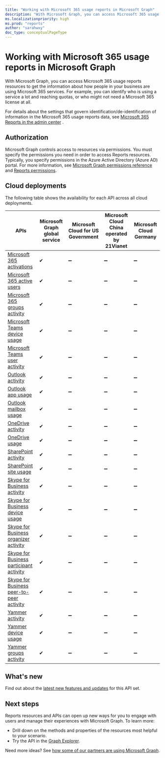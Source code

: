 ```yaml
---
title: "Working with Microsoft 365 usage reports in Microsoft Graph"
description: "With Microsoft Graph, you can access Microsoft 365 usage reports resources to get the information about how people in your business are using Microsoft 365 services. For example, you can identify who is using a service a lot and reaching quotas, or who may not need a Microsoft 365 license at all."
ms.localizationpriority: high
ms.prod: "reports"
author: "sarahwxy"
doc_type: conceptualPageType
---
```


# Working with Microsoft 365 usage reports in Microsoft Graph

With Microsoft Graph, you can access Microsoft 365 usage reports resources to get the information about how people in your business are using Microsoft 365 services. For example, you can identify who is using a service a lot and reaching quotas, or who might not need a Microsoft 365 license at all. 

For details about the settings that govern identification/de-identification of information in the Microsoft 365 usage reports data, see [Microsoft 365 Reports in the admin center](/microsoft-365/admin/activity-reports/activity-reports) .

## Authorization

Microsoft Graph controls access to resources via permissions. You must specify the permissions you need in order to access Reports resources. Typically, you specify permissions in the Azure Active Directory (Azure AD) portal. For more information, see [Microsoft Graph permissions reference](/graph/permissions-reference) and [Reports permissions](/graph/permissions-reference#reports-permissions).

## Cloud deployments

The following table shows the availability for each API across all cloud deployments.

| APIs                                                         | Microsoft Graph global service | **Microsoft Cloud for US Government** | **Microsoft Cloud China operated by 21Vianet** | **Microsoft Cloud Germany** |
| ------------------------------------------------------------ | ------------------------------ | ------------------------------------- | ---------------------------------------------- | --------------------------- |
| [Microsoft 365 activations](/graph/api/resources/office-365-activations-reports?view=graph-rest-1.0&preserve-view=true) | ✔                              | ➖                                     | ➖                                              | ➖                           |
| [Microsoft 365 active users](/graph/api/resources/office-365-active-users-reports?view=graph-rest-1.0&preserve-view=true) | ✔                              | ➖                                     | ➖                                              | ➖                           |
| [Microsoft 365 groups activity](/graph/api/resources/office-365-groups-activity-reports?view=graph-rest-1.0&preserve-view=true) | ✔                              | ➖                                     | ➖                                              | ➖                           |
| [Microsoft Teams device usage](/graph/api/resources/microsoft-teams-device-usage-reports?view=graph-rest-1.0&preserve-view=true) | ✔                              | ➖                                     | ➖                                              | ➖                           |
| [Microsoft Teams user activity](/graph/api/resources/microsoft-teams-user-activity-reports?view=graph-rest-1.0&preserve-view=true) | ✔                              | ➖                                     | ➖                                              | ➖                           |
| [Outlook activity](/graph/api/resources/email-activity-reports?view=graph-rest-1.0&preserve-view=true) | ✔                              | ➖                                     | ➖                                              | ➖                           |
| [Outlook app usage](/graph/api/resources/email-app-usage-reports?view=graph-rest-1.0&preserve-view=true) | ✔                              | ➖                                     | ➖                                              | ➖                           |
| [Outlook mailbox usage](/graph/api/resources/mailbox-usage-reports?view=graph-rest-1.0&preserve-view=true) | ✔                              | ➖                                     | ➖                                              | ➖                           |
| [OneDrive activity](/graph/api/resources/onedrive-activity-reports?view=graph-rest-1.0&preserve-view=true) | ✔                              | ➖                                     | ➖                                              | ➖                           |
| [OneDrive usage](/graph/api/resources/onedrive-usage-reports?view=graph-rest-1.0&preserve-view=true) | ✔                              | ➖                                     | ➖                                              | ➖                           |
| [SharePoint activity](/graph/api/resources/sharepoint-activity-reports?view=graph-rest-1.0&preserve-view=true) | ✔                              | ➖                                     | ➖                                              | ➖                           |
| [SharePoint site usage](/graph/api/resources/sharepoint-site-usage-reports?view=graph-rest-1.0&preserve-view=true) | ✔                              | ➖                                     | ➖                                              | ➖                           |
| [Skype for Business activity](/graph/api/resources/skype-for-business-activity-reports?view=graph-rest-1.0&preserve-view=true) | ✔                              | ➖                                     | ➖                                              | ➖                           |
| [Skype for Business device usage](/graph/api/resources/skype-for-business-device-usage-reports?view=graph-rest-1.0&preserve-view=true) | ✔                              | ➖                                     | ➖                                              | ➖                           |
| [Skype for Business organizer activity](/graph/api/resources/skype-for-business-organizer-activity-reports?view=graph-rest-1.0&preserve-view=true) | ✔                              | ➖                                     | ➖                                              | ➖                           |
| [Skype for Business participant activity](/graph/api/resources/skype-for-business-participant-activity-reports?view=graph-rest-1.0&preserve-view=true) | ✔                              | ➖                                     | ➖                                              | ➖                           |
| [Skype for Business peer-to-peer activity](/graph/api/resources/skype-for-business-peer-to-peer-activity?view=graph-rest-1.0&preserve-view=true) | ✔                              | ➖                                     | ➖                                              | ➖                           |
| [Yammer activity](/graph/api/resources/yammer-activity-reports?view=graph-rest-1.0&preserve-view=true) | ✔                              | ➖                                     | ➖                                              | ➖                           |
| [Yammer device usage](/graph/api/resources/yammer-device-usage-reports?view=graph-rest-1.0&preserve-view=true) | ✔                              | ➖                                     | ➖                                              | ➖                           |
| [Yammer groups activity](/graph/api/resources/yammer-groups-activity-reports?view=graph-rest-1.0&preserve-view=true) | ✔                              | ➖                                     | ➖                                              | ➖                           |

## What's new
Find out about the [latest new features and updates](/graph/whats-new-overview) for this API set.

## Next steps

Reports resources and APIs can open up new ways for you to engage with users and manage their experiences with Microsoft Graph. To learn more:

- Drill down on the methods and properties of the resources most helpful to your scenario.
- Try the API in the [Graph Explorer](https://developer.microsoft.com/graph/graph-explorer).

Need more ideas? See [how some of our partners are using Microsoft Graph](https://developer.microsoft.com/graph/partners).

